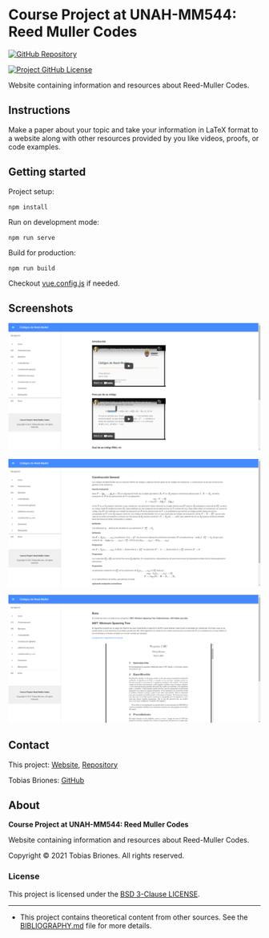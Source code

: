 # Course Project at UNAH-MM544: Reed Muller Codes

[![GitHub Repository](https://raw.githubusercontent.com/tobiasbriones/general-images/main/example-projects/badges/ep-gh-repo-badge.svg)](https://github.com/tobiasbriones/cp-unah-mm544-reed-muller-codes)

[![Project GitHub License](https://img.shields.io/github/license/tobiasbriones/cp-unah-mm544-reed-muller-codes.svg?style=flat-square)](https://github.com/tobiasbriones/cp-unah-mm544-reed-muller-codes/blob/main/LICENSE)

Website containing information and resources about Reed-Muller Codes.

## Instructions

Make a paper about your topic and take your information in LaTeX format to a website along with
other resources provided by you like videos, proofs, or code examples.

## Getting started

Project setup:

```
npm install
```

Run on development mode:

```
npm run serve
```

Build for production:

```
npm run build
```

Checkout [vue.config.js](./vue.config.js) if needed.

## Screenshots

![Screenshot 1](./docs/screenshot-1.png)

![Screenshot 2](./docs/screenshot-2.png)

![Screenshot 3](./docs/screenshot-3.png)


## Contact

This project: [Website](https://tobiasbriones.github.io/cp-unah-mm544-reed-muller-codes),
[Repository](https://github.com/tobiasbriones/cp-unah-mm544-reed-muller-codes)

Tobias Briones: [GitHub](https://github.com/tobiasbriones)

## About

**Course Project at UNAH-MM544: Reed Muller Codes**

Website containing information and resources about Reed-Muller Codes.

Copyright © 2021 Tobias Briones. All rights reserved.

### License

This project is licensed under the [BSD 3-Clause LICENSE](LICENSE).

---

- This project contains theoretical content from other sources. See
  the [BIBLIOGRAPHY.md](BIBLIOGRAPHY.md) file for more details.
